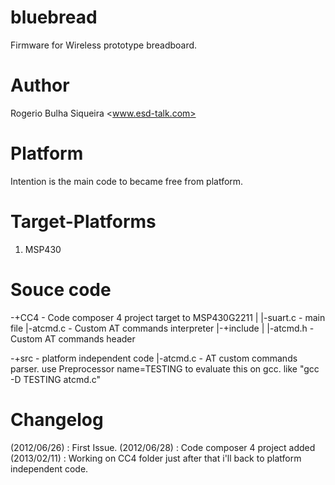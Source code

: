 bluebread
=========

Firmware for Wireless prototype breadboard. 

Author
======
Rogerio Bulha Siqueira <www.esd-talk.com>

Platform
========

Intention is the main code to became free from platform.

Target-Platforms
================
1. MSP430

Souce code
==========
-+CC4 - Code composer 4 project target to MSP430G2211
   |
   |-suart.c - main file
   |-atcmd.c - Custom AT commands interpreter
   |-+include
        |
        |-atcmd.h - Custom AT commands header
        
-+src - platform independent code
   |-atcmd.c - AT custom commands parser. use Preprocessor name=TESTING to evaluate this on gcc. like "gcc -D TESTING atcmd.c"

Changelog
=========

(2012/06/26) : First Issue.
(2012/06/28) : Code composer 4 project added
(2013/02/11) : Working on CC4 folder just after that i'll back to platform independent code.

